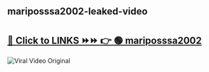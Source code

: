 
 ## mariposssa2002-leaked-video 

# <h2><a href="https://clipsfans.com/mariposssa2002&ref=git">🔗 Click to LINKS ⏩⏩ 👉 🟢 mariposssa2002 </a></h2>

<a href="https://clipsfans.com/mariposssa2002&ref=git" rel="nofollow" data-target="animated-image.originalLink"><img src="https://i.ibb.co.com/xMMVF88/686577567.gif" alt="Viral Video Original" style="max-width: 100%; display: inline-block;" data-target="animated-image.originalImage"></a>
